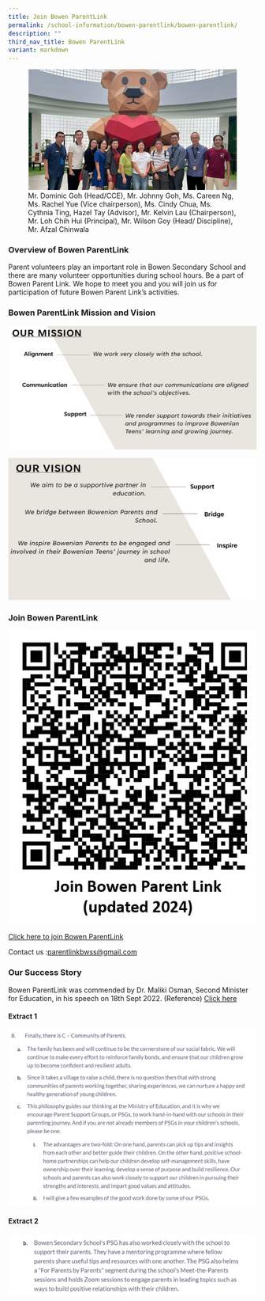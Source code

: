 ```yaml
---
title: Join Bowen ParentLink
permalink: /school-information/bowen-parentlink/bowen-parentlink/
description: ""
third_nav_title: Bowen ParentLink
variant: markdown
---
```

<figure>
<img src="/images/Parentlink%20Group%20Photo.jpg">
<figcaption>Mr. Dominic Goh (Head/CCE),  Mr. Johnny Goh, Ms. Careen Ng, Ms. Rachel Yue (Vice chairperson), Ms. Cindy Chua, Ms. Cythnia Ting, Hazel Tay (Advisor), Mr. Kelvin Lau (Chairperson), Mr. Loh Chih Hui (Principal), Mr. Wilson Goy (Head/ Discipline), Mr. Afzal Chinwala</figcaption>
</figure>

### Overview of Bowen ParentLink

Parent volunteers play an important role in Bowen Secondary School and there are many volunteer opportunities during school hours. Be a part of Bowen Parent Link. We hope to meet you and you will join us for participation of future Bowen Parent Link’s activities.


### Bowen ParentLink Mission and Vision

![](/images/PLink%20Misson.jpg)

![](/images/PLink%20Vision.jpg)

### Join Bowen ParentLink
![Join ParentLink QR Code](/images/School%20Information/Bowen%20ParentLink/Join_ParentLink_2024.jpg)
		 
[Click here to join Bowen ParentLink](https://docs.google.com/forms/d/e/1FAIpQLSek5jWMu-Ik1Gxfht-VVy7vfdGIgLYBdf7Wssvx1Hz56QQZqQ/viewform)

Contact us :[parentlinkbwss@gmail.com](mailto:parentlinkbwss@gmail.com)

### Our Success Story

Bowen ParentLink was commended by Dr. Maliki Osman, Second Minister for Education, in his speech on 18th Sept 2022. (Reference) 
<a target="_blank" href="https://www.moe.gov.sg/news/speeches/20220918-speech-by-dr-maliki-osman-second-minister-for-education-for-bapa-sepanjang-hayat-dads-role-in-education-forum-at-lifelong-learning-institute">Click here</a>

#### Extract 1
![](/images/School%20Information/Bowen%20ParentLink/quote%201.png)

#### Extract 2
![](/images/School%20Information/Bowen%20ParentLink/quote%202.png)